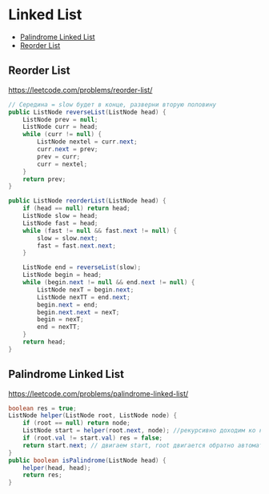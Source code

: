 # Linked List

+ [Palindrome Linked List](#palindrome-linked-list)
+ [Reorder List](#reorder-list)

## Reorder List

https://leetcode.com/problems/reorder-list/

```java
// Середина = slow будет в конце, разверни вторую половину
public ListNode reverseList(ListNode head) {
    ListNode prev = null;
    ListNode curr = head;
    while (curr != null) {
        ListNode nextel = curr.next;
        curr.next = prev;
        prev = curr;
        curr = nextel;
    }
    return prev;
}

public ListNode reorderList(ListNode head) {
    if (head == null) return head;
    ListNode slow = head;
    ListNode fast = head;
    while (fast != null && fast.next != null) {
        slow = slow.next;
        fast = fast.next.next;
    }

    ListNode end = reverseList(slow);
    ListNode begin = head;
    while (begin.next != null && end.next != null) {
        ListNode nexT = begin.next;
        ListNode nexTT = end.next;
        begin.next = end;
        begin.next.next = nexT;
        begin = nexT;
        end = nexTT;
    }
    return head;
}
```

## Palindrome Linked List

https://leetcode.com/problems/palindrome-linked-list/

```java
boolean res = true;
ListNode helper(ListNode root, ListNode node) {
    if (root == null) return node;
    ListNode start = helper(root.next, node); //рекурсивно доходим ко конца, root=end
    if (root.val != start.val) res = false;
    return start.next; // двигаем start, root двигается обратно автоматически
}
public boolean isPalindrome(ListNode head) {
    helper(head, head);
    return res;
}
```

